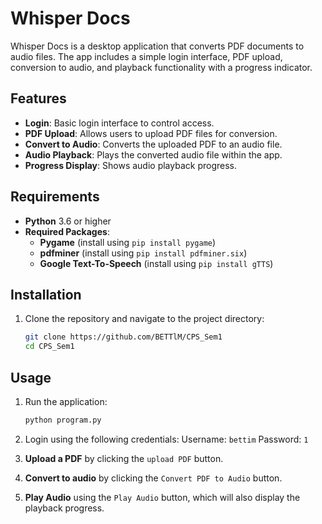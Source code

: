 # Whisper Docs

Whisper Docs is a desktop application that converts PDF documents to audio files. The app includes a simple login interface, PDF upload, conversion to audio, and playback functionality with a progress indicator.

## Features
- **Login**: Basic login interface to control access.
- **PDF Upload**: Allows users to upload PDF files for conversion.
- **Convert to Audio**: Converts the uploaded PDF to an audio file.
- **Audio Playback**: Plays the converted audio file within the app.
- **Progress Display**: Shows audio playback progress.

## Requirements
- **Python** 3.6 or higher
- **Required Packages**:
  - **Pygame** (install using `pip install pygame`)
  - **pdfminer** (install using `pip install pdfminer.six`)
  - **Google Text-To-Speech** (install using `pip install gTTS`)

## Installation
1. Clone the repository and navigate to the project directory:
   ```bash
   git clone https://github.com/BETTlM/CPS_Sem1
   cd CPS_Sem1

## Usage
1. Run the application: 
    ```bash
    python program.py

2. Login using the following credentials: 
    Username: `bettim`
    Password: `1`

3. **Upload a PDF** by clicking the `upload PDF` button.

4. **Convert to audio** by clicking the `Convert PDF to Audio` button.
5. **Play Audio** using the `Play Audio` button, which will also display the playback progress.
